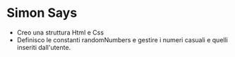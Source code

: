 # Simon Says
- Creo una struttura Html e Css
- Definisco le constanti randomNumbers e gestire i numeri casuali e quelli inseriti dall'utente.